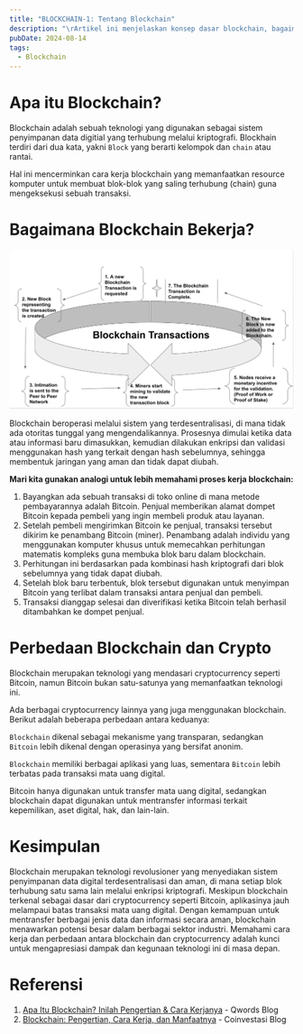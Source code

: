 ```yaml
---
title: "BLOCKCHAIN-1: Tentang Blockchain"
description: "\rArtikel ini menjelaskan konsep dasar blockchain, bagaimana teknologi ini bekerja melalui sistem terdesentralisasi dan kriptografi, serta perbedaannya dengan cryptocurrency seperti Bitcoin."
pubDate: 2024-08-14
tags:
  - Blockchain
---
```


# Apa itu Blockchain?
Blockchain adalah sebuah teknologi yang digunakan sebagai sistem penyimpanan data digitial yang terhubung melalui kriptografi. Blockhain terdiri dari dua kata, yakni `Block` yang berarti kelompok dan `chain` atau rantai.

Hal ini mencerminkan cara kerja blockchain yang memanfaatkan resource komputer untuk membuat blok-blok yang saling terhubung (chain) guna mengeksekusi sebuah transaksi.
# Bagaimana Blockchain Bekerja?

![[20240814214745.png]](../../assets/20240814214745.png)

Blockchain beroperasi melalui sistem yang terdesentralisasi, di mana tidak ada otoritas tunggal yang mengendalikannya. Prosesnya dimulai ketika data atau informasi baru dimasukkan, kemudian dilakukan enkripsi dan validasi menggunakan hash yang terkait dengan hash sebelumnya, sehingga membentuk jaringan yang aman dan tidak dapat diubah.

**Mari kita gunakan analogi untuk lebih memahami proses kerja blockchain:**

1. Bayangkan ada sebuah transaksi di toko online di mana metode pembayarannya adalah Bitcoin. Penjual memberikan alamat dompet Bitcoin kepada pembeli yang ingin membeli produk atau layanan.
2. Setelah pembeli mengirimkan Bitcoin ke penjual, transaksi tersebut dikirim ke penambang Bitcoin (miner). Penambang adalah individu yang menggunakan komputer khusus untuk memecahkan perhitungan matematis kompleks guna membuka blok baru dalam blockchain.
3. Perhitungan ini berdasarkan pada kombinasi hash kriptografi dari blok sebelumnya yang tidak dapat diubah.
4. Setelah blok baru terbentuk, blok tersebut digunakan untuk menyimpan Bitcoin yang terlibat dalam transaksi antara penjual dan pembeli.
5. Transaksi dianggap selesai dan diverifikasi ketika Bitcoin telah berhasil ditambahkan ke dompet penjual.

# Perbedaan Blockchain dan Crypto
Blockchain merupakan teknologi yang mendasari cryptocurrency seperti Bitcoin, namun Bitcoin bukan satu-satunya yang memanfaatkan teknologi ini.

Ada berbagai cryptocurrency lainnya yang juga menggunakan blockchain. Berikut adalah beberapa perbedaan antara keduanya:

`Blockchain` dikenal sebagai mekanisme yang transparan, sedangkan `Bitcoin` lebih dikenal dengan operasinya yang bersifat anonim.

`Blockchain` memiliki berbagai aplikasi yang luas, sementara `Bitcoin` lebih terbatas pada transaksi mata uang digital.

Bitcoin hanya digunakan untuk transfer mata uang digital, sedangkan blockchain dapat digunakan untuk mentransfer informasi terkait kepemilikan, aset digital, hak, dan lain-lain.
# Kesimpulan
Blockchain merupakan teknologi revolusioner yang menyediakan sistem penyimpanan data digital terdesentralisasi dan aman, di mana setiap blok terhubung satu sama lain melalui enkripsi kriptografi. Meskipun blockchain terkenal sebagai dasar dari cryptocurrency seperti Bitcoin, aplikasinya jauh melampaui batas transaksi mata uang digital. Dengan kemampuan untuk mentransfer berbagai jenis data dan informasi secara aman, blockchain menawarkan potensi besar dalam berbagai sektor industri. Memahami cara kerja dan perbedaan antara blockchain dan cryptocurrency adalah kunci untuk mengapresiasi dampak dan kegunaan teknologi ini di masa depan.

# Referensi

1. [Apa Itu Blockchain? Inilah Pengertian & Cara Kerjanya](https://qwords.com/blog/apa-itu-blockchain/) - Qwords Blog
2. [Blockchain: Pengertian, Cara Kerja, dan Manfaatnya](https://coinvestasi.com/belajar/apa-itu-blockchain) - Coinvestasi Blog